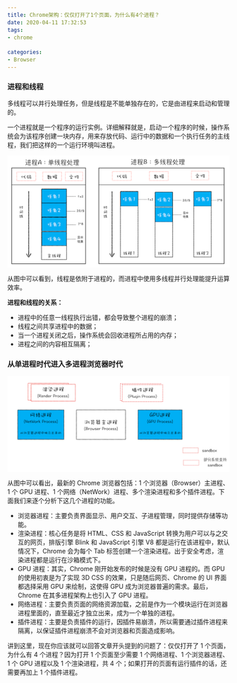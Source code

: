 ```yaml
---
title: Chrome架构：仅仅打开了1个页面，为什么有4个进程？
date: 2020-04-11 17:32:53
tags:
- chrome

categories:
- Browser
---
```


### 进程和线程
多线程可以并行处理任务，但是线程是不能单独存在的，它是由进程来启动和管理的。

一个进程就是一个程序的运行实例。详细解释就是，启动一个程序的时候，操作系统会为该程序创建一块内存，用来存放代码、运行中的数据和一个执行任务的主线程，我们把这样的一个运行环境叫进程。

<!--more-->

<img width="700px" height="auto" style="float: left;" src="./chrome-structure/chrome-structure1.png">
<div style="clear: both"></div>

从图中可以看到，线程是依附于进程的，而进程中使用多线程并行处理能提升运算效率。

**进程和线程的关系：**
* 进程中的任意一线程执行出错，都会导致整个进程的崩溃；
* 线程之间共享进程中的数据；
* 当一个进程关闭之后，操作系统会回收进程所占用的内存；
* 进程之间的内容相互隔离；

### 从单进程时代进入多进程浏览器时代
<img width="700px" height="auto" style="float: left;" src="./chrome-structure/chrome-structure2.png">
<div style="clear: both"></div>

从图中可以看出，最新的 Chrome 浏览器包括：1 个浏览器（Browser）主进程、1 个 GPU 进程、1 个网络（NetWork）进程、多个渲染进程和多个插件进程。下面我们来逐个分析下这几个进程的功能。
* 浏览器进程：主要负责界面显示、用户交互、子进程管理，同时提供存储等功能。
* 渲染进程：核心任务是将 HTML、CSS 和 JavaScript 转换为用户可以与之交互的网页，排版引擎 Blink 和 JavaScript 引擎 V8 都是运行在该进程中，默认情况下，Chrome 会为每个 Tab 标签创建一个渲染进程。出于安全考虑，渲染进程都是运行在沙箱模式下。
* GPU 进程：其实，Chrome 刚开始发布的时候是没有 GPU 进程的。而 GPU 的使用初衷是为了实现 3D CSS 的效果，只是随后网页、Chrome 的 UI 界面都选择采用 GPU 来绘制，这使得 GPU 成为浏览器普遍的需求。最后，Chrome 在其多进程架构上也引入了 GPU 进程。
* 网络进程：主要负责页面的网络资源加载，之前是作为一个模块运行在浏览器进程里面的，直至最近才独立出来，成为一个单独的进程。
* 插件进程：主要是负责插件的运行，因插件易崩溃，所以需要通过插件进程来隔离，以保证插件进程崩溃不会对浏览器和页面造成影响。

讲到这里，现在你应该就可以回答文章开头提到的问题了：仅仅打开了 1 个页面，为什么有 4 个进程？因为打开 1 个页面至少需要 1 个网络进程、1 个浏览器进程、1 个 GPU 进程以及 1 个渲染进程，共 4 个；如果打开的页面有运行插件的话，还需要再加上 1 个插件进程。